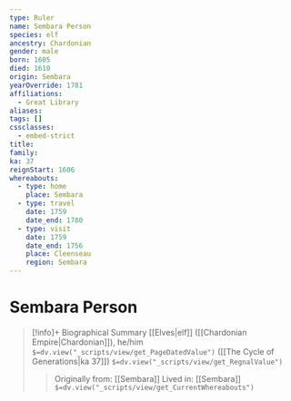```yaml
---
type: Ruler
name: Sembara Person
species: elf
ancestry: Chardonian
gender: male
born: 1605
died: 1610
origin: Sembara
yearOverride: 1781
affiliations:
  - Great Library
aliases: 
tags: []
cssclasses:
  - embed-strict
title: 
family: 
ka: 37
reignStart: 1606
whereabouts:
  - type: home
    place: Sembara
  - type: travel
    date: 1759
    date_end: 1780
  - type: visit
    date: 1759
    date_end: 1756
    place: Cleenseau
    region: Sembara
---
```

# Sembara Person
>[!info]+ Biographical Summary
>[[Elves|elf]] ([[Chardonian Empire|Chardonian]]), he/him
>`$=dv.view("_scripts/view/get_PageDatedValue")` ([[The Cycle of Generations|ka 37]])
>`$=dv.view("_scripts/view/get_RegnalValue")`
>> Originally from: [[Sembara]]
>> Lived in: [[Sembara]]
>> `$=dv.view("_scripts/view/get_CurrentWhereabouts")`

